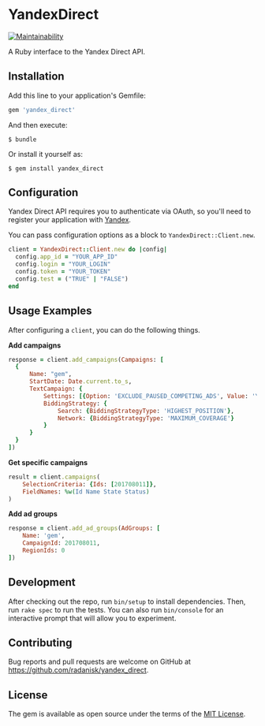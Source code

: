 # YandexDirect

[![Maintainability](https://api.codeclimate.com/v1/badges/4cdc27846467bc400f5a/maintainability)](https://codeclimate.com/github/radanisk/yandex_direct/maintainability)

A Ruby interface to the Yandex Direct API.

## Installation

Add this line to your application's Gemfile:

```ruby
gem 'yandex_direct'
```

And then execute:

    $ bundle

Or install it yourself as:

    $ gem install yandex_direct

## Configuration

Yandex Direct API requires you to authenticate via OAuth, so you'll need to register your application with [Yandex](https://oauth.yandex.ru/client/new).

You can pass configuration options as a block to `YandexDirect::Client.new`.

```ruby
client = YandexDirect::Client.new do |config|
  config.app_id = "YOUR_APP_ID"
  config.login = "YOUR_LOGIN"
  config.token = "YOUR_TOKEN"
  config.test = ("TRUE" | "FALSE")
end
```

## Usage Examples
After configuring a `client`, you can do the following things.

**Add campaigns**

```ruby
response = client.add_campaigns(Campaigns: [
  {
      Name: "gem",
      StartDate: Date.current.to_s,
      TextCampaign: {
          Settings: [{Option: 'EXCLUDE_PAUSED_COMPETING_ADS', Value: 'YES'}],
          BiddingStrategy: {
              Search: {BiddingStrategyType: 'HIGHEST_POSITION'},
              Network: {BiddingStrategyType: 'MAXIMUM_COVERAGE'}
          }
      }
  }
])
```

**Get specific campaigns**

```ruby
result = client.campaigns(
    SelectionCriteria: {Ids: [201708011]},
    FieldNames: %w(Id Name State Status)
)
```

**Add ad groups**

```ruby
response = client.add_ad_groups(AdGroups: [
    Name: 'gem',
    CampaignId: 201708011,
    RegionIds: 0
])
```


## Development

After checking out the repo, run `bin/setup` to install dependencies. Then, run `rake spec` to run the tests. You can also run `bin/console` for an interactive prompt that will allow you to experiment.

## Contributing

Bug reports and pull requests are welcome on GitHub at https://github.com/radanisk/yandex_direct.

## License

The gem is available as open source under the terms of the [MIT License](https://opensource.org/licenses/MIT).
